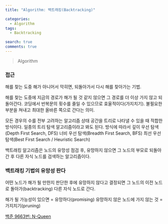 ```yaml
---
title: "Algorithm: 백트래킹(Backtracking)"

categories:
  - Algorithm
tags:
  - Backtracking

search: true
comments: true
---
```


> Algorithm

### 접근

해를 찾는 도중 해가 아니어서 막히면, 되돌아가서 다시 해를 찾아가는 기법.

해를 찾는 도중에 지금의 경로가 해가 될 것 같지 않으면 그 경로를 더 이상 가지 않고 되돌아간다.
코딩에서 반복문의 횟수를 줄일 수 있으므로 효울적이다(가지치기).
불필요한 부분을 쳐내고 최대한 올바른 쪽으로 간다는 의미.

모든 경우의 수를 전부 고려하는 알고리즘
상태 공간을 트리로 나타낼 수 있을 때 적합한 방식이다.
일종의 트리 탐색 알고리즘이라고 봐도 된다.
방식에 따라서
깊이 우선 탐색(Depth First Search, DFS)
너비 우선 탐색(Breadth First Search, BFS)
최선 우선 탐색(Best First Search / Heuristic Search)

백트래킹 알고리즘은 노드의 유망성 점검 후, 유망하지 않으면 그 노드의 부모로 되돌아간 후 다른 자식 노드를 검색하는 알고리즘이다.

### 백트래킹 기법의 유망성 판다

어떤 노드가 해가 될 만한지 판단한 후에 유망하지 않다고 결정되면 그 노드의 이전 노드로 돌아가(backtracking) 다른 자식 노드로 간다.

해가 될 가능성이 있으면 = 유망하다(promising)
유망하지 않은 노드에 가지 않는 것 = 가지치기(pruning)

[백준 9663번: N-Queen](https://www.acmicpc.net/problem/9663)

